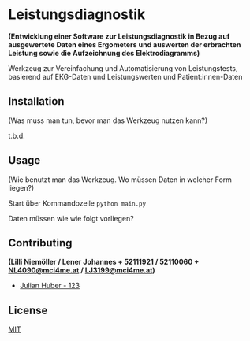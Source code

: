 # Leistungsdiagnostik
**(Entwicklung einer Software zur Leistungsdiagnostik in Bezug auf ausgewertete Daten eines Ergometers und auswerten der erbrachten Leistung sowie die Aufzeichnung des Elektrodiagramms)**

Werkzeug zur Vereinfachung und Automatisierung von Leistungstests, basierend auf EKG-Daten und Leistungswerten und Patient:innen-Daten

## Installation

(Was muss man tun, bevor man das Werkzeug nutzen kann?)

t.b.d.

## Usage

(Wie benutzt man das Werkzeug. Wo müssen Daten in welcher Form liegen?)

Start über Kommandozeile
```python main.py```

Daten müssen wie wie folgt vorliegen?

## Contributing
**(Lilli Niemöller / Lener Johannes +  52111921 / 52110060 + NL4090@mci4me.at / LJ3199@mci4me.at)**

- [Julian Huber - 123](julian.huber@mci.edu)

## License
[MIT](https://choosealicense.com/licenses/mit/)

